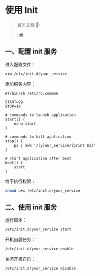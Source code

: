 # 使用 Init

> 官方文档 📝:
>
> [init](https://openwrt.org/docs/techref/initscripts)

## 一、配置 init 服务

进入配置文件：

```sh
vim /etc/init.d/your_service
```

添加服务内容：

```
#!/bin/sh /etc/rc.common

START=99
STOP=10

# commands to launch application
start() {
    echo start
}

# commands to kill application
stop() {
    ps | awk '/[y]our_service/{print $1}'
}

# start application after boot
boot() {
    start
}
```

给予执行权限：

```sh
chmod u+x /etc/init.d/your_service
```

## 二、使用 init 服务

运行脚本：

```sh
/etc/init.d/your_service start
```

开机自启任务：

```sh
/etc/init.d/your_service enable
```

关闭开机自启：

```sh
/etc/init.d/your_service disable
```
